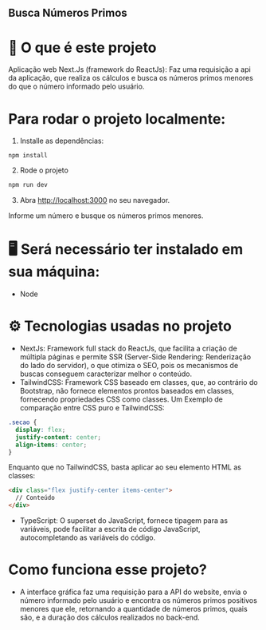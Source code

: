 ## Busca Números Primos

# 🤔 O que é este projeto

Aplicação web Next.Js (framework do ReactJs): Faz uma requisição a api da aplicação, que realiza os cálculos e busca os números primos menores do que o número informado pelo usuário.

# Para rodar o projeto localmente:

1. Installe as dependências:
```
npm install
```

2. Rode o projeto

```bash
npm run dev
```

3. Abra [http://localhost:3000](http://localhost:3000) no seu navegador.

Informe um número e busque os números primos menores.

# 🖥️ Será necessário ter instalado em sua máquina:
- Node

# ⚙️ Tecnologias usadas no projeto
- NextJs: Framework full stack do ReactJs, que facilita a criação de múltipla páginas e permite SSR (Server-Side Rendering: Renderização do lado do servidor), o que otimiza o SEO, pois os mecanismos de buscas conseguem caracterizar melhor o conteúdo.
- TailwindCSS: Framework CSS baseado em classes, que, ao contrário do Bootstrap, não fornece elementos prontos baseados em classes, fornecendo propriedades CSS como classes.
Um Exemplo de comparação entre CSS puro e TailwindCSS:

```CSS
.secao {
  display: flex;
  justify-content: center;
  align-items: center;
}
```
Enquanto que no TailwindCSS, basta aplicar ao seu elemento HTML as classes:
```HTML
<div class="flex justify-center items-center">
  // Conteúdo
</div>
```

- TypeScript: O superset do JavaScript, fornece tipagem para as variáveis, pode facilitar a escrita de código JavaScript, autocompletando as variáveis do código.

# Como funciona esse projeto?
- A interface gráfica faz uma requisição para a API do website, envia o número informado pelo usuário e encontra os números primos positivos menores que ele, retornando a quantidade de números primos, quais são, e a duração dos cálculos realizados no back-end.